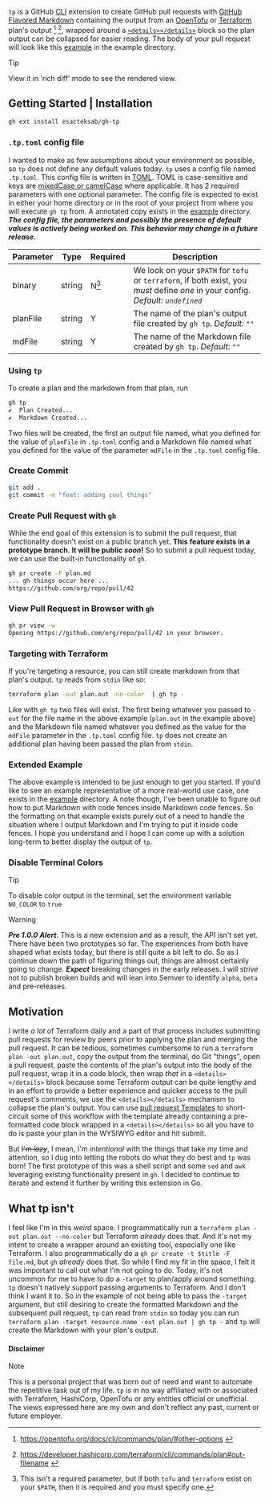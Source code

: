 `tp` is a GitHub [CLI](https://github.com/cli/cli) extension to create GitHub pull requests with [GitHub Flavored Markdown](https://docs.github.com/en/get-started/writing-on-github/getting-started-with-writing-and-formatting-on-github/about-writing-and-formatting-on-github) containing the output from an [OpenTofu](https://opentofu.org/) or [Terraform](https://www.terraform.io/) plan's output [^1] [^2], wrapped around a [`<details></details>`](https://docs.github.com/en/get-started/writing-on-github/working-with-advanced-formatting/organizing-information-with-collapsed-sections) block so the plan output can be collapsed for easier reading. The body of your pull request will look like this [example](./example/EXAMPLE-PR.md) in the example directory.

> [!TIP]
> View it in 'rich diff' mode to see the rendered view.

## Getting Started | Installation

```bash
gh ext install esacteksab/gh-tp
```

### `.tp.toml` config file

I wanted to make as few assumptions about your environment as possible, so `tp` does not define any default values today. `tp` uses a config file named `.tp.toml`. This config file is written in [TOML](https://toml.io/). TOML is case-sensitive and keys are [mixedCase or camelCase](https://en.wikipedia.org/wiki/Camel_case) where applicable. It has 2 required parameters with one optional parameter. The config file is expected to exist in either your home directory or in the root of your project from where you will execute `gh tp` from. A annotated copy exists in the [example](./example) directory. **_The config file, the parameters and possibly the presence of default values is actively being worked on. This behavior may change in a future release._**

| Parameter | Type   | Required | Description                                                                                                                      |
| --------- | ------ | -------- | -------------------------------------------------------------------------------------------------------------------------------- |
| binary    | string | N[^3]    | We look on your `$PATH` for `tofu` or `terraform`, if both exist, you _must_ define _one_ in your config. _Default: `undefined`_ |
| planFile  | string | Y        | The name of the plan's output file created by `gh tp`. _Default: `""`_                                                           |
| mdFile    | string | Y        | The name of the Markdown file created by `gh tp`. _Default: `""`_                                                                |

### Using `tp`

To create a plan and the markdown from that plan, run

```bash
gh tp
✔  Plan Created...
✔  Markdown Created...
```

Two files will be created, the first an output file named, what you defined for the value of `planFile` in `.tp.toml` config and a Markdown file named what you defined for the value of the parameter `mdFile` in the `.tp.toml` config file.

### Create Commit

```bash
git add .
git commit -m "feat: adding cool things"
```

### Create Pull Request with `gh`

While the end goal of this extension is to submit the pull request, that functionality doesn't exist on a public branch yet. **This feature exists in a prototype branch. It will be public _soon_!** So to submit a pull request today, we can use the built-in functionality of `gh`.

```bash
gh pr create -F plan.md
... gh things occur here ...
https://github.com/org/repo/pull/42
```

### View Pull Request in Browser with `gh`

```bash
gh pr view -w
Opening https://github.com/org/repo/pull/42 in your browser.
```

### Targeting with Terraform

If you're targeting a resource, you can still create markdown from that plan's output. `tp` reads from `stdin` like so:

```bash
terraform plan -out plan.out -no-color  | gh tp -
```

Like with `gh tp` two files will exist. The first being whatever you passed to `-out` for the file name in the above example (`plan.out` in the example above) and the Markdown file named whatever you defined as the value for the `mdFile` parameter in the `.tp.toml` config file. `tp` does not create an additional plan having been passed the plan from `stdin`.

### Extended Example

The above example is intended to be just enough to get you started. If you'd like to see an example representative of a more real-world use case, one exists in the [example](./example/) directory. A note though, I've been unable to figure out how to put Markdown with code fences inside Markdown code fences. So the formatting on that example exists purely out of a need to handle the situation where I output Markdown and I'm trying to put it inside code fences. I hope you understand and I hope I can come up with a solution long-term to better display the output of `tp`.

### Disable Terminal Colors

> [!TIP]
> To disable color output in the terminal, set the environment variable `NO_COLOR` to `true`

<!-- markdownlint-disable-line MD028 -->

> [!WARNING]
> **_Pre 1.0.0 Alert_**. This is a new extension and as a result, the API isn't set yet. There have been two prototypes so far. The experiences from both have shaped what exists today, but there is still quite a bit left to do. So as I continue down the path of figuring things out, things are almost certainly going to change. **_Expect_** breaking changes in the early releases. I will _strive_ not to publish broken builds and will lean into Semver to identify `alpha`, `beta` and pre-releases.

## Motivation

I write _a lot_ of Terraform daily and a part of that process includes submitting pull requests for review by peers prior to applying the plan and merging the pull request. It can be tedious, sometimes cumbersome to run a `terraform plan -out plan.out`, copy the output from the terminal, do Git "things", open a pull request, paste the contents of the plan's output into the body of the pull request, wrap it in a code block, then wrap _that_ in a `<details></details>` block because some Terraform output can be quite lengthy and in an effort to provide a better experience and quicker access to the pull request's comments, we use the `<details></details>` mechanism to collapse the plan's output. You can use [pull request Templates](https://docs.github.com/en/communities/using-templates-to-encourage-useful-issues-and-pull-requests) to short-circuit some of this workflow with the template already containing a pre-formatted code block wrapped in a `<details></details>` so all you have to do is paste your plan in the WYSIWYG editor and hit submit.

But ~~I'm _lazy_~~, I mean, I'm _intentional_ with the things that take my time and attention, so I dug into letting the robots do what they do best and `tp` was born! The first prototype of this was a shell script and some `sed` and `awk` leveraging existing functionality present in `gh`. I decided to continue to iterate and extend it further by writing this extension in Go.

## What tp isn't

I feel like I'm in this _weird_ space. I programmatically run a `terraform plan -out plan.out --no-color` but Terraform _already_ does that. And it's not my intent to create a wrapper around an existing tool, especially one like Terraform. I also programmatically do a `gh pr create -t $title -F file.md`, but `gh` _already_ does that. So while I find my fit in the space, I felt it was important to call out what I'm not going to do. Today, it's not uncommon for me to have to do a `-target` to plan/apply around something. `tp` doesn't natively support passing arguments to Terraform. And I don't think I want it to. So in the example of not being able to pass the `-target` argument, but still desiring to create the formatted Markdown and the subsequent pull request, `tp` can read from `stdin` so today you can run `terraform plan -target resource.name -out plan.out | gh tp -` and `tp` will create the Markdown with your plan's output.

<!--## Contribute

### Local Development Setup-->

#### Disclaimer

> [!NOTE]
> This is a personal project that was born out of need and want to automate the repetitive task out of my life. `tp` is in no way affiliated with or associated with Terraform, HashiCorp, OpenTofu or any entities official or unofficial. The views expressed here are my own and don't reflect any past, current or future employer.

[^1]: https://opentofu.org/docs/cli/commands/plan/#other-options <!-- markdownlint-disable-line MD034 -->

[^2]: https://developer.hashicorp.com/terraform/cli/commands/plan#out-filename <!-- markdownlint-disable-line MD034 -->

[^3]: This isn't a required parameter, but if both `tofu` and `terraform` exist on your `$PATH`, then it is required and you must specify one.
